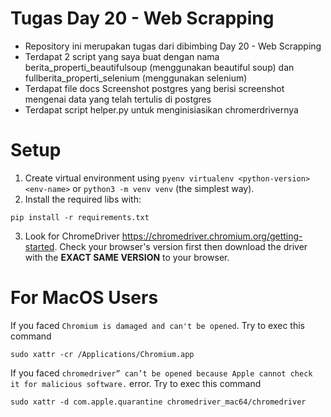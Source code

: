 # Tugas Day 20 - Web Scrapping
- Repository ini merupakan tugas dari dibimbing Day 20 - Web Scrapping
- Terdapat 2 script yang saya buat dengan nama berita_properti_beautifulsoup (menggunakan beautiful soup) dan fullberita_properti_selenium (menggunakan selenium)
- Terdapat file docs Screenshot postgres yang berisi screenshot mengenai data yang telah tertulis di postgres
- Terdapat script helper.py untuk menginisiasikan chromerdrivernya

# Setup
1. Create virtual environment using `pyenv virtualenv <python-version> <env-name>` or `python3 -m venv venv` (the simplest way).
2. Install the required libs with:
```
pip install -r requirements.txt
```
3. Look for ChromeDriver https://chromedriver.chromium.org/getting-started. Check your browser's version first then download the driver with the **EXACT SAME VERSION** to your browser.

# For MacOS Users
If you faced `Chromium is damaged and can't be opened`. Try to exec this command
```
sudo xattr -cr /Applications/Chromium.app
```

If you faced `chromedriver” can’t be opened because Apple cannot check it for malicious software.` error. Try to exec this command
```
sudo xattr -d com.apple.quarantine chromedriver_mac64/chromedriver
```
